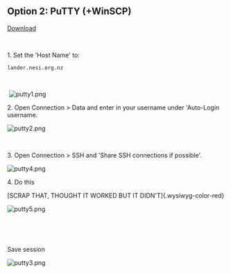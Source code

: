 ## Option 2: PuTTY (+WinSCP)

[Download](https://www.chiark.greenend.org.uk/~sgtatham/putty/latest.html)

 

1\. Set the \'Host Name\' to:

    lander.nesi.org.nz

 

 ![putty1.png](https://support.nesi.org.nz/hc/article_attachments/360002834555/putty1.png)

2\. Open Connection \> Data and enter in your username under \'Auto-Login
username. 

![putty2.png](https://support.nesi.org.nz/hc/article_attachments/360001308455/putty2.png)

 

3\. Open Connection \> SSH and \'Share SSH connections if possible\'.

![putty4.png](https://support.nesi.org.nz/hc/article_attachments/360001306496/putty4.png)

4\. Do this

[SCRAP THAT, THOUGHT IT WORKED BUT IT DIDN\'T]{.wysiwyg-color-red}

![putty5.png](https://support.nesi.org.nz/hc/article_attachments/360001308535/putty5.png)

 

 

Save session

![putty3.png](https://support.nesi.org.nz/hc/article_attachments/360002930136/putty3.png)
